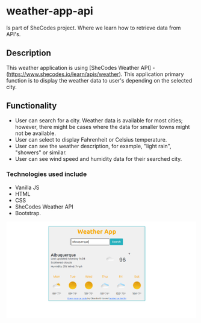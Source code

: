# weather-app-api

Is part of SheCodes project. Where we learn how to retrieve data from API's.

## Description

This weather application is using [SheCodes Weather API] - (https://www.shecodes.io/learn/apis/weather). This application primary function is to display the weather data to user's depending on the selected city.

## Functionality

- User can search for a city. Weather data is available for most cities; however, there might be cases where the data for smaller towns might not be available.
- User can select to display Fahrenheit or Celsius temperature.
- User can see the weather description, for example, "light rain", "showers" or similar.
- User can see wind speed and humidity data for their searched city.

### Technologies used include

- Vanilla JS
- HTML
- CSS
- SheCodes Weather API
- Bootstrap.

![Vanilla-Weather-Api](./src/image/vanilla-app.PNG)